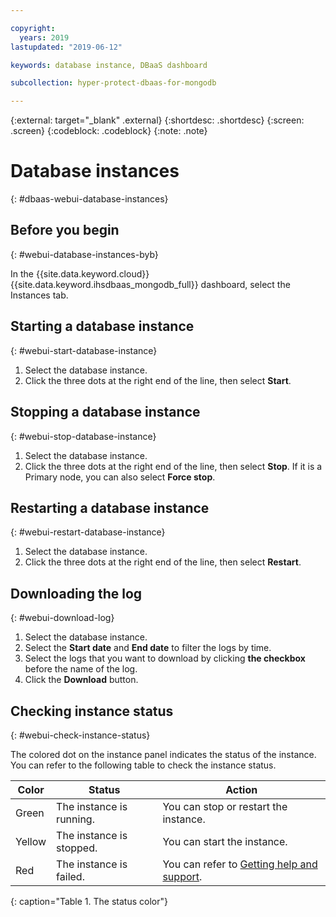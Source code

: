 ```yaml
---

copyright:
  years: 2019
lastupdated: "2019-06-12"

keywords: database instance, DBaaS dashboard

subcollection: hyper-protect-dbaas-for-mongodb

---
```


{:external: target="_blank" .external}
{:shortdesc: .shortdesc}
{:screen: .screen}
{:codeblock: .codeblock}
{:note: .note}


# Database instances
{: #dbaas-webui-database-instances}

## Before you begin
{: #webui-database-instances-byb}

In the {{site.data.keyword.cloud}} {{site.data.keyword.ihsdbaas_mongodb_full}} dashboard, select the Instances tab.

## Starting a database instance
{: #webui-start-database-instance}

1. Select the database instance.
2. Click the three dots at the right end of the line, then select **Start**.

## Stopping a database instance
{: #webui-stop-database-instance}

1. Select the database instance.
2. Click the three dots at the right end of the line, then select **Stop**. If it is a Primary node, you can also select **Force stop**.

## Restarting a database instance
{: #webui-restart-database-instance}

1. Select the database instance.
2. Click the three dots at the right end of the line, then select **Restart**.

## Downloading the log
{: #webui-download-log}

1. Select the database instance.
2. Select the **Start date** and **End date** to filter the logs by time.
3. Select the logs that you want to download by clicking **the checkbox** before the name of the log.
4. Click the **Download** button.

## Checking instance status
{: #webui-check-instance-status}

The colored dot on the instance panel indicates the status of the instance. You can refer to the following table to check the instance status.

|Color|Status|Action|
|-----|------|------|
|Green|The instance is running.|You can stop or restart the instance.|
|Yellow|The instance is stopped.|You can start the instance.|
|Red|The instance is failed.|You can refer to [Getting help and support](/docs/services/hyper-protect-dbaas-for-mongodb?topic=hyper-protect-dbaas-for-mongodb-getting-help-and-support).|
{: caption="Table 1. The status color"}
